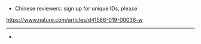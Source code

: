 - Chinese reviewers: sign up for unique IDs, please

https://www.nature.com/articles/d41586-019-00036-w

---
- 
